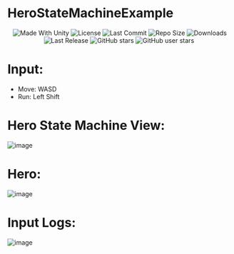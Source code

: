 # HeroStateMachineExample


 <p align="center">
  <a>
    <img alt="Made With Unity" src="https://img.shields.io/badge/made%20with-Unity-57b9d3.svg?logo=Unity">
  </a>
  <a>
    <img alt="License" src="https://img.shields.io/github/license/RimuruDev/HeroStateMachineExample?logo=github">
  </a>
  <a>
    <img alt="Last Commit" src="https://img.shields.io/github/last-commit/RimuruDev/HeroStateMachineExample?logo=Mapbox&color=orange">
  </a>
  <a>
    <img alt="Repo Size" src="https://img.shields.io/github/repo-size/RimuruDev/HeroStateMachineExample?logo=VirtualBox">
  </a>
  <a>
    <img alt="Downloads" src="https://img.shields.io/github/downloads/RimuruDev/HeroStateMachineExample/total?color=brightgreen">
  </a>
  <a>
    <img alt="Last Release" src="https://img.shields.io/github/v/release/RimuruDev/HeroStateMachineExample?include_prereleases&logo=Dropbox&color=yellow">
  </a>
  <a>
    <img alt="GitHub stars" src="https://img.shields.io/github/stars/RimuruDev/HeroStateMachineExample?branch=main&label=Stars&logo=GitHub&logoColor=ffffff&labelColor=282828&color=informational&style=flat">
  </a>
  <a>
    <img alt="GitHub user stars" src="https://img.shields.io/github/stars/RimuruDev?affiliations=OWNER&branch=main&label=User%20Stars&logo=GitHub&logoColor=ffffff&labelColor=282828&color=informational&style=flat">
  </a>
  <a>
    <img alt="" src="https://img.shields.io/github/watchers/RimuruDev/HeroStateMachineExample?style=flat">
  </a>
</p>

# Input:
- Move:  WASD
- Run: Left Shift 

#  Hero State Machine View:
![image](https://github.com/RimuruDev/HeroStateMachineExample/assets/85500556/655f3413-c2c1-4f9a-8b30-0a9f5e393cd3)

# Hero:
![image](https://github.com/RimuruDev/HeroStateMachineExample/assets/85500556/57818665-a37b-4c71-a09b-3cfdfd63f98b)

# Input Logs:
![image](https://github.com/RimuruDev/HeroStateMachineExample/assets/85500556/c248fb43-05e3-414d-bd0f-2f64664e050d)
